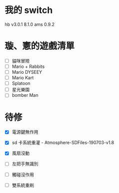 # 我的 switch
hb v3.0.1
8.1.0 ams 0.9.2

# 璇、憲的遊戲清單
- [ ] 貓咪冒險
- [ ] Mario + Rabbits
- [ ] Mario DYSEEY
- [ ] Mario Kart
- [ ] Splatoon
- [ ] 星光樂園
- [ ] bomber Man

# 待修
- [x] 電源鍵無作用
- [x] sd 卡系統重灌 - Atmosphere-SDFiles-190703-v1.8
- [x] 風扇沒動
- [ ] 左把手無識別
- [ ] 觸碰沒作用
- [ ] 雙系統重刷

